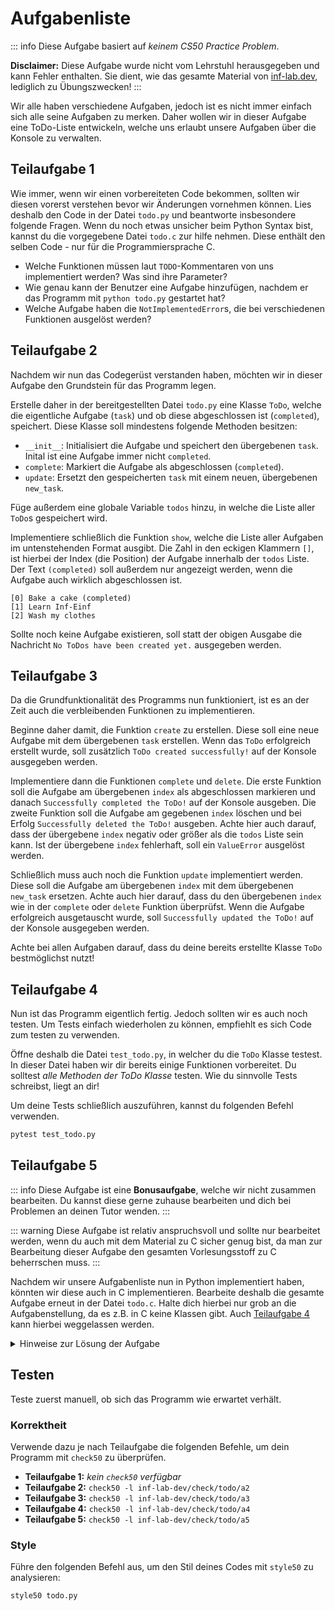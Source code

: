 # Aufgabenliste

::: info
Diese Aufgabe basiert auf _keinem CS50 Practice Problem_.

**Disclaimer:** Diese Aufgabe wurde nicht vom Lehrstuhl herausgegeben und kann Fehler enthalten. Sie dient, wie das gesamte Material von [inf-lab.dev](https://inf-lab.dev), lediglich zu Übungszwecken!
:::

Wir alle haben verschiedene Aufgaben, jedoch ist es nicht immer einfach sich alle seine Aufgaben zu merken. Daher wollen wir in dieser Aufgabe eine ToDo-Liste entwickeln, welche uns erlaubt unsere Aufgaben über die Konsole zu verwalten.

## Teilaufgabe 1

Wie immer, wenn wir einen vorbereiteten Code bekommen, sollten wir diesen vorerst verstehen bevor wir Änderungen vornehmen können. Lies deshalb den Code in der Datei `todo.py` und beantworte insbesondere folgende Fragen. Wenn du noch etwas unsicher beim Python Syntax bist, kannst du die vorgegebene Datei `todo.c` zur hilfe nehmen. Diese enthält den selben Code - nur für die Programmiersprache C.

-   Welche Funktionen müssen laut `TODO`-Kommentaren von uns implementiert werden? Was sind ihre Parameter?
-   Wie genau kann der Benutzer eine Aufgabe hinzufügen, nachdem er das Programm mit `python todo.py` gestartet hat?
-   Welche Aufgabe haben die `NotImplementedError`s, die bei verschiedenen Funktionen ausgelöst werden?

## Teilaufgabe 2

Nachdem wir nun das Codegerüst verstanden haben, möchten wir in dieser Aufgabe den Grundstein für das Programm legen.

Erstelle daher in der bereitgestellten Datei `todo.py` eine Klasse `ToDo`, welche die eigentliche Aufgabe (`task`) und ob diese abgeschlossen ist (`completed`), speichert.
Diese Klasse soll mindestens folgende Methoden besitzen:

-   `__init__`: Initialisiert die Aufgabe und speichert den übergebenen `task`. Inital ist eine Aufgabe immer nicht `completed`.
-   `complete`: Markiert die Aufgabe als abgeschlossen (`completed`).
-   `update`: Ersetzt den gespeicherten `task` mit einem neuen, übergebenen `new_task`.

Füge außerdem eine globale Variable `todos` hinzu, in welche die Liste aller `ToDo`s gespeichert wird.

Implementiere schließlich die Funktion `show`, welche die Liste aller Aufgaben im untenstehenden Format ausgibt. Die Zahl in den eckigen Klammern `[]`, ist hierbei der Index (die Position) der Aufgabe innerhalb der `todos` Liste. Der Text `(completed)` soll außerdem nur angezeigt werden, wenn die Aufgabe auch wirklich abgeschlossen ist.

```
[0] Bake a cake (completed)
[1] Learn Inf-Einf
[2] Wash my clothes
```

Sollte noch keine Aufgabe existieren, soll statt der obigen Ausgabe die Nachricht `No ToDos have been created yet.` ausgegeben werden.

## Teilaufgabe 3

Da die Grundfunktionalität des Programms nun funktioniert, ist es an der Zeit auch die verbleibenden Funktionen zu implementieren.

Beginne daher damit, die Funktion `create` zu erstellen. Diese soll eine neue Aufgabe mit dem übergebenen `task` erstellen. Wenn das `ToDo` erfolgreich erstellt wurde, soll zusätzlich `ToDo created successfully!` auf der Konsole ausgegeben werden.

Implementiere dann die Funktionen `complete` und `delete`. Die erste Funktion soll die Aufgabe am übergebenen `index` als abgeschlossen markieren und danach `Successfully completed the ToDo!` auf der Konsole ausgeben. Die zweite Funktion soll die Aufgabe am gegebenen `index` löschen und bei Erfolg `Successfully deleted the ToDo!` ausgeben.
Achte hier auch darauf, dass der übergebene `index` negativ oder größer als die `todos` Liste sein kann. Ist der übergebene `index` fehlerhaft, soll ein `ValueError` ausgelöst werden.

Schließlich muss auch noch die Funktion `update` implementiert werden. Diese soll die Aufgabe am übergebenen `index` mit dem übergebenen `new_task` ersetzen. Achte auch hier darauf, dass du den übergebenen `index` wie in der `complete` oder `delete` Funktion überprüfst. Wenn die Aufgabe erfolgreich ausgetauscht wurde, soll `Successfully updated the ToDo!` auf der Konsole ausgegeben werden.

Achte bei allen Aufgaben darauf, dass du deine bereits erstellte Klasse `ToDo` bestmöglichst nutzt!

## Teilaufgabe 4

Nun ist das Programm eigentlich fertig. Jedoch sollten wir es auch noch testen. Um Tests einfach wiederholen zu können, empfiehlt es sich Code zum testen zu verwenden.

Öffne deshalb die Datei `test_todo.py`, in welcher du die `ToDo` Klasse testest. In dieser Datei haben wir dir bereits einige Funktionen vorbereitet.
Du solltest _alle Methoden der ToDo Klasse_ testen. Wie du sinnvolle Tests schreibst, liegt an dir!

Um deine Tests schließlich auszuführen, kannst du folgenden Befehl verwenden.

```bash
pytest test_todo.py
```

## Teilaufgabe 5

::: info
Diese Aufgabe ist eine **Bonusaufgabe**, welche wir nicht zusammen bearbeiten.
Du kannst diese gerne zuhause bearbeiten und dich bei Problemen an deinen Tutor wenden.
:::

::: warning
Diese Aufgabe ist relativ anspruchsvoll und sollte nur bearbeitet werden, wenn du auch mit dem Material zu C sicher genug bist, da man zur Bearbeitung dieser Aufgabe den gesamten Vorlesungsstoff zu C beherrschen muss.
:::

Nachdem wir unsere Aufgabenliste nun in Python implementiert haben, könnten wir diese auch in C implementieren. Bearbeite deshalb die gesamte Aufgabe erneut in der Datei `todo.c`. Halte dich hierbei nur grob an die Aufgabenstellung, da es z.B. in C keine Klassen gibt. Auch [Teilaufgabe 4](#teilaufgabe-4) kann hierbei weggelassen werden.

<details>
    <summary>Hinweise zur Lösung der Aufgabe</summary>

-   statt bei Fehlerhaften `index` Werten einen `ValueError` auszulösen, kann hier einfach eine Fehlermeldung, welche mit `INVALID:` beginnt, auf der Konsole ausgegeben werden
-   natürlich gibt es in C keine Klassen, überlege dir deshalb eine sinnvolle andere Lösung.
-   Wie können wir, ähnlich wie in Python, _unbegrenzt viele Elemente_ an einer Stelle speichern?

</details>

## Testen

Teste zuerst manuell, ob sich das Programm wie erwartet verhält.

### Korrektheit

Verwende dazu je nach Teilaufgabe die folgenden Befehle, um dein Programm mit `check50` zu überprüfen.

-   **Teilaufgabe 1:** _kein `check50` verfügbar_
-   **Teilaufgabe 2:** `check50 -l inf-lab-dev/check/todo/a2`
-   **Teilaufgabe 3:** `check50 -l inf-lab-dev/check/todo/a3`
-   **Teilaufgabe 4:** `check50 -l inf-lab-dev/check/todo/a4`
-   **Teilaufgabe 5:** `check50 -l inf-lab-dev/check/todo/a5`

### Style

Führe den folgenden Befehl aus, um den Stil deines Codes mit `style50` zu analysieren:

```bash
style50 todo.py
```
